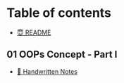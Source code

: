 # Table of contents

* [😇 README](README.md)

## 01 OOPs Concept - Part I

* [📒 Handwritten Notes](01-oops-concept-part-i/handwritten-notes.md)
